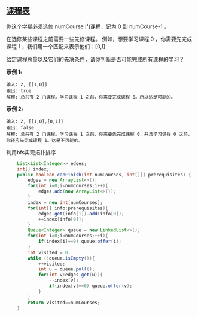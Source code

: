 ## [课程表](https://leetcode-cn.com/problems/course-schedule/)

你这个学期必须选修 numCourse 门课程，记为 0 到 numCourse-1 。

在选修某些课程之前需要一些先修课程。 例如，想要学习课程 0 ，你需要先完成课程 1 ，我们用一个匹配来表示他们：[0,1]

给定课程总量以及它们的先决条件，请你判断是否可能完成所有课程的学习？

**示例 1:**

```
输入: 2, [[1,0]] 
输出: true
解释: 总共有 2 门课程。学习课程 1 之前，你需要完成课程 0。所以这是可能的。
```

**示例 2:**

```
输入: 2, [[1,0],[0,1]]
输出: false
解释: 总共有 2 门课程。学习课程 1 之前，你需要先完成​课程 0；并且学习课程 0 之前，你还应先完成课程 1。这是不可能的。
```

利用bfs实现拓扑排序

```java
	List<List<Integer>> edges;
    int[] index;
    public boolean canFinish(int numCourses, int[][] prerequisites) {
        edges = new ArrayList<>();
        for(int i=0;i<numCourses;i++){
            edges.add(new ArrayList<>());
        }
        index = new int[numCourses];
        for(int[] info:prerequisites){
            edges.get(info[1]).add(info[0]);
            ++index[info[0]];
        }
        Queue<Integer> queue = new LinkedList<>();
        for(int i=0;i<numCourses;++i){
            if(index[i]==0) queue.offer(i);
        }
        int visited = 0;
        while (!queue.isEmpty()){
            ++visited;
            int u = queue.poll();
            for(int v:edges.get(u)){
                --index[v];
                if(index[v]==0) queue.offer(v);
            }
        }
        return visited==numCourses;
    }
```

